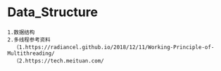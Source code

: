 # Data_Structure

    1.数据结构
    2.多线程参考资料
      （1.https://radiancel.github.io/2018/12/11/Working-Principle-of-Multithreading/
      （2.https://tech.meituan.com/